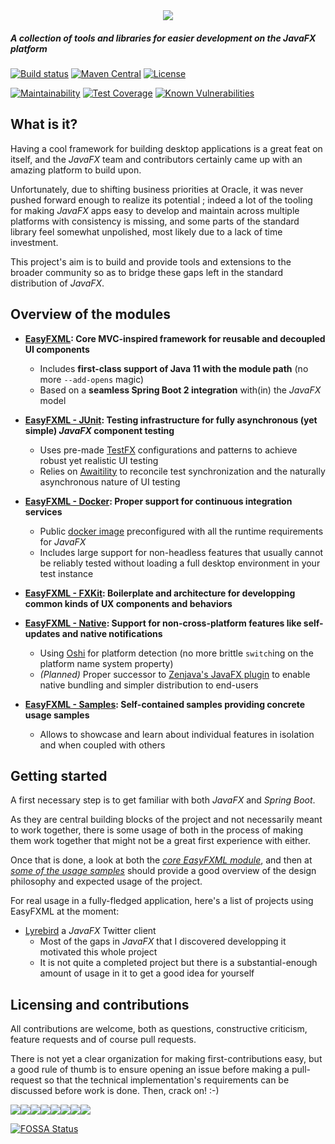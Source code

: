 <div align="center">
    <img src="doc/logo_plain.svg" />
</div>

##### A collection of tools and libraries for easier development on the _JavaFX_ platform


[![Build status](https://img.shields.io/circleci/build/github/Tristan971/EasyFXML.svg?style=for-the-badge)](https://circleci.com/gh/Tristan971/EasyFXML)
[![Maven Central](https://img.shields.io/maven-central/v/moe.tristan/easyfxml-parent.svg?style=for-the-badge)](https://search.maven.org/artifact/moe.tristan/easyfxml-parent)
[![License](https://img.shields.io/github/license/Tristan971/EasyFXML.svg?style=for-the-badge)](https://app.fossa.io/projects/git%2Bgithub.com%2FTristan971%2FEasyFXML?ref=badge_shield)

[![Maintainability](https://api.codeclimate.com/v1/badges/89c1e95e4d5d41b35d9f/maintainability)](https://codeclimate.com/github/Tristan971/EasyFXML/maintainability)
[![Test Coverage](https://api.codeclimate.com/v1/badges/89c1e95e4d5d41b35d9f/test_coverage)](https://codeclimate.com/github/Tristan971/EasyFXML/test_coverage)
[![Known Vulnerabilities](https://snyk.io/test/github/tristan971/easyfxml/badge.svg?targetFile=pom.xml)](https://snyk.io/test/github/tristan971/easyfxml?targetFile=pom.xml)

## What is it?

Having a cool framework for building desktop applications is a great feat on itself, and the _JavaFX_ team and contributors
certainly came up with an amazing platform to build upon.

Unfortunately, due to shifting business priorities at Oracle, it was never pushed forward enough to realize its potential ;
indeed a lot of the tooling for making _JavaFX_ apps easy to develop and maintain across multiple platforms with consistency
is missing, and some parts of the standard library feel somewhat unpolished, most likely due to a lack of time investment.

This project's aim is to build and provide tools and extensions to the broader community so as to bridge these gaps left
in the standard distribution of _JavaFX_.

## Overview of the modules

- **[EasyFXML](easyfxml): Core MVC-inspired framework for reusable and decoupled UI components**
  - Includes **first-class support of Java 11 with the module path** (no more `--add-opens` magic)
  - Based on a **seamless Spring Boot 2 integration** with(in) the _JavaFX_ model

- **[EasyFXML - JUnit](easyfxml-junit): Testing infrastructure for fully asynchronous (yet simple) _JavaFX_ component testing**
  - Uses pre-made [TestFX](https://github.com/TestFX/TestFX) configurations and patterns to achieve robust yet realistic UI testing
  - Relies on [Awaitility](https://github.com/awaitility/awaitility) to reconcile test synchronization and the naturally asynchronous nature of UI testing

- **[EasyFXML - Docker](easyfxml-docker): Proper support for continuous integration services**
  - Public [docker image](https://hub.docker.com/r/tristandeloche/easyfxml-docker) preconfigured with all the runtime requirements for _JavaFX_
  - Includes large support for non-headless features that usually cannot be reliably tested without loading a full desktop environment in your test instance

- **[EasyFXML - FXKit](easyfxml-fxkit): Boilerplate and architecture for developping common kinds of UX components and behaviors**

- **[EasyFXML - Native](easyfxml-native): Support for non-cross-platform features like self-updates and native notifications**
  - Using [Oshi](https://github.com/oshi/oshi) for platform detection (no more brittle `switch`ing on the platform name system property)
  - *(Planned)* Proper successor to [Zenjava's JavaFX plugin](https://github.com/javafx-maven-plugin/javafx-maven-plugin) to enable native bundling 
  and simpler distribution to end-users

- **[EasyFXML - Samples](easyfxml-samples): Self-contained samples providing concrete usage samples**
  - Allows to showcase and learn about individual features in isolation and when coupled with others

## Getting started
A first necessary step is to get familiar with both _JavaFX_ and _Spring Boot_.

As they are central building blocks of the project and not necessarily meant to work together, there is some usage of both
in the process of making them work together that might not be a great first experience with either.

Once that is done, a look at both the *[core EasyFXML module](easyfxml)*, and then at  *[some of the usage samples](easyfxml-samples)* 
should provide a good overview of the design philosophy and expected usage of the project.

For real usage in a fully-fledged application, here's a list of projects using EasyFXML at the moment:
- [Lyrebird](https://github.com/Tristan971/Lyrebird) a _JavaFX_ Twitter client
  - Most of the gaps in _JavaFX_ that I discovered developping it motivated this whole project
  - It is not quite a completed project but there is a substantial-enough amount of usage in it to get a good idea for yourself

## Licensing and contributions
All contributions are welcome, both as questions, constructive criticism, feature requests and of course pull requests.

There is not yet a clear organization for making first-contributions easy, but a good rule of thumb is to ensure opening an issue
before making a pull-request so that the technical implementation's requirements can be discussed before work is done. Then, crack on! :-)

[![](https://sourcerer.io/fame/Tristan971/Tristan971/EasyFXML/images/0)](https://sourcerer.io/fame/Tristan971/Tristan971/EasyFXML/links/0)[![](https://sourcerer.io/fame/Tristan971/Tristan971/EasyFXML/images/1)](https://sourcerer.io/fame/Tristan971/Tristan971/EasyFXML/links/1)[![](https://sourcerer.io/fame/Tristan971/Tristan971/EasyFXML/images/2)](https://sourcerer.io/fame/Tristan971/Tristan971/EasyFXML/links/2)[![](https://sourcerer.io/fame/Tristan971/Tristan971/EasyFXML/images/3)](https://sourcerer.io/fame/Tristan971/Tristan971/EasyFXML/links/3)[![](https://sourcerer.io/fame/Tristan971/Tristan971/EasyFXML/images/4)](https://sourcerer.io/fame/Tristan971/Tristan971/EasyFXML/links/4)[![](https://sourcerer.io/fame/Tristan971/Tristan971/EasyFXML/images/5)](https://sourcerer.io/fame/Tristan971/Tristan971/EasyFXML/links/5)[![](https://sourcerer.io/fame/Tristan971/Tristan971/EasyFXML/images/6)](https://sourcerer.io/fame/Tristan971/Tristan971/EasyFXML/links/6)[![](https://sourcerer.io/fame/Tristan971/Tristan971/EasyFXML/images/7)](https://sourcerer.io/fame/Tristan971/Tristan971/EasyFXML/links/7)

[![FOSSA Status](https://app.fossa.io/api/projects/git%2Bgithub.com%2FTristan971%2FEasyFXML.svg?type=large)](https://app.fossa.io/projects/git%2Bgithub.com%2FTristan971%2FEasyFXML?ref=badge_large)
